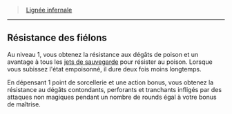 ﻿---
!GenericItem
Name: Résistance des fiélons
Id: sorcerer_infernal_hd.md#résistance-des-fiélons
ParentLink: sorcerer_infernal_hd.md#lignée-infernale
ParentName: Lignée infernale
NameLevel: 2
Attributes: {}
AttributesDictionary: >+
  {}

---
> [Lignée infernale](hd_sorcerer_infernal.md)

---

## Résistance des fiélons

Au niveau 1, vous obtenez la résistance aux dégâts de poison et un avantage à tous les [jets de sauvegarde](hd_abilities_jets_de_sauvegarde.md) pour résister au poison. Lorsque vous subissez l'état empoisonné, il dure deux fois moins longtemps.

En dépensant 1 point de sorcellerie et une action bonus, vous obtenez la résistance au dégâts contondants, perforants et tranchants infligés par des attaques non magiques pendant un nombre de rounds égal à votre bonus de maîtrise.

